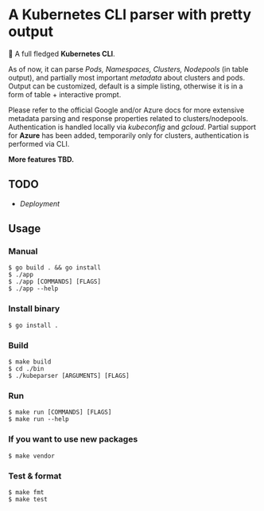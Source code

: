 # A Kubernetes CLI parser with pretty output 

:wave: A full fledged **Kubernetes CLI**.

As of now, it can parse _Pods, Namespaces, Clusters, Nodepools_ (in table output), and partially most important _metadata_ about clusters and pods. Output can be customized, default is a simple listing, otherwise it is in a form of table + interactive prompt.

Please refer to the official Google and/or Azure docs for more extensive metadata parsing and response properties related to clusters/nodepools. Authentication is handled locally via _kubeconfig_ and _gcloud_. Partial support for **Azure** has been added, temporarily only for clusters, authentication is performed via CLI.

**More features TBD.**



## TODO ##
- _Deployment_
  
## Usage ##

### Manual ###
```console
$ go build . && go install
$ ./app
$ ./app [COMMANDS] [FLAGS]
$ ./app --help
```

### Install binary ###
```console
$ go install .
```

### Build ###
```console
$ make build
$ cd ./bin
$ ./kubeparser [ARGUMENTS] [FLAGS]
```

### Run ###
```console
$ make run [COMMANDS] [FLAGS]
$ make run --help
```

### If you want to use new packages ###
```console
$ make vendor
```

### Test & format ###
```console
$ make fmt
$ make test
```
